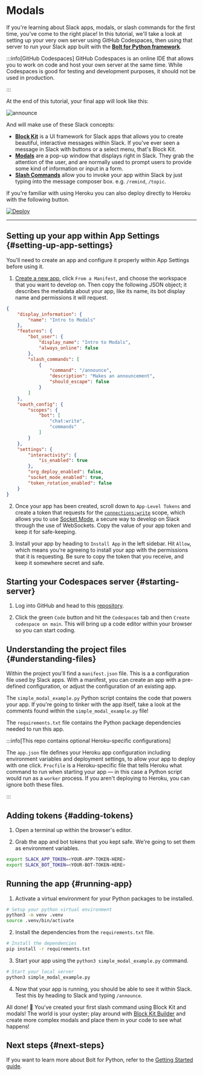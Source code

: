 
# Modals

If you're learning about Slack apps, modals, or slash commands for the first time, you've come to the right place! In this tutorial, we'll take a look at setting up your very own server using GitHub Codespaces, then using that server to run your Slack app built with the [**Bolt for Python framework**](https://github.com/SlackAPI/bolt-python).

:::info[GitHub Codespaces]
GitHub Codespaces is an online IDE that allows you to work on code and host your own server at the same time. While Codespaces is good for testing and development purposes, it should not be used in production.

:::

At the end of this tutorial, your final app will look like this:

![announce](https://github.com/user-attachments/assets/0bf1c2f0-4b22-4c9c-98b3-b21e9bcc14a8)

And will make use of these Slack concepts:
* [**Block Kit**](/block-kit/) is a UI framework for Slack apps that allows you to create beautiful, interactive messages within Slack. If you've ever seen a message in Slack with buttons or a select menu, that's Block Kit.
* [**Modals**](/surfaces/modals) are a pop-up window that displays right in Slack. They grab the attention of the user, and are normally used to prompt users to provide some kind of information or input in a form.
* [**Slash Commands**](/interactivity/implementing-slash-commands) allow you to invoke your app within Slack by just typing into the message composer box. e.g. `/remind`, `/topic`.

If you're familiar with using Heroku you can also deploy directly to Heroku with the following button.

[![Deploy](https://www.herokucdn.com/deploy/button.svg)](https://www.heroku.com/deploy?template=https://github.com/wongjas/modal-example)

---

## Setting up your app within App Settings {#setting-up-app-settings}

You'll need to create an app and configure it properly within App Settings before using it.

1. [Create a new app](https://api.slack.com/apps/new), click `From a Manifest`, and choose the workspace that you want to develop on. Then copy the following JSON object; it describes the metadata about your app, like its name, its bot display name and permissions it will request.

```json
{
    "display_information": {
        "name": "Intro to Modals"
    },
    "features": {
        "bot_user": {
            "display_name": "Intro to Modals",
            "always_online": false
        },
        "slash_commands": [
            {
                "command": "/announce",
                "description": "Makes an announcement",
                "should_escape": false
            }
        ]
    },
    "oauth_config": {
        "scopes": {
            "bot": [
                "chat:write",
                "commands"
            ]
        }
    },
    "settings": {
        "interactivity": {
            "is_enabled": true
        },
        "org_deploy_enabled": false,
        "socket_mode_enabled": true,
        "token_rotation_enabled": false
    }
}
```

2. Once your app has been created, scroll down to `App-Level Tokens` and create a token that requests for the [`connections:write`](/reference/scopes/connections.write) scope, which allows you to use [Socket Mode](/apis/events-api/using-socket-mode), a secure way to develop on Slack through the use of WebSockets. Copy the value of your app token and keep it for safe-keeping.

3. Install your app by heading to `Install App` in the left sidebar. Hit `Allow`, which means you're agreeing to install your app with the permissions that it is requesting. Be sure to copy the token that you receive, and keep it somewhere secret and safe.

## Starting your Codespaces server {#starting-server}

1. Log into GitHub and head to this [repository](https://github.com/wongjas/modal-example).

2. Click the green `Code` button and hit the `Codespaces` tab and then `Create codespace on main`.  This will bring up a code editor within your browser so you can start coding.  

## Understanding the project files {#understanding-files}

Within the project you'll find a `manifest.json` file. This is a a configuration file used by Slack apps. With a manifest, you can create an app with a pre-defined configuration, or adjust the configuration of an existing app.

The `simple_modal_example.py` Python script contains the code that powers your app. If you're going to tinker with the app itself, take a look at the comments found within the `simple_modal_example.py` file!

The `requirements.txt` file contains the Python package dependencies needed to run this app.

:::info[This repo contains optional Heroku-specific configurations]

The `app.json` file defines your Heroku app configuration including environment variables and deployment settings, to allow your app to deploy with one click. `Procfile` is a Heroku-specific file that tells Heroku what command to run when starting your app — in this case a Python script would run as a `worker` process. If you aren't deploying to Heroku, you can ignore both these files.

:::

## Adding tokens {#adding-tokens}

1. Open a terminal up within the browser's editor. 

2. Grab the app and bot tokens that you kept safe. We're going to set them as environment variables.

```bash
export SLACK_APP_TOKEN=<YOUR-APP-TOKEN-HERE>
export SLACK_BOT_TOKEN=<YOUR-BOT-TOKEN-HERE>
```

## Running the app {#running-app}

1. Activate a virtual environment for your Python packages to be installed.

```bash
# Setup your python virtual environment
python3 -m venv .venv
source .venv/bin/activate
```

2. Install the dependencies from the `requirements.txt` file.


```bash
# Install the dependencies
pip install -r requirements.txt
```

3. Start your app using the `python3 simple_modal_example.py` command. 

```bash
# Start your local server
python3 simple_modal_example.py
```

4. Now that your app is running, you should be able to see it within Slack. Test this by heading to Slack and typing `/announce`.

All done! 🎉 You've created your first slash command using Block Kit and modals! The world is your oyster; play around with [Block Kit Builder](https://app.slack.com/block-kit-builder) and create more complex modals and place them in your code to see what happens!

## Next steps {#next-steps}

If you want to learn more about Bolt for Python, refer to the [Getting Started guide](https://docs.slack.dev/bolt-python/getting-started).